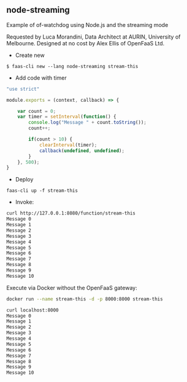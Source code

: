## node-streaming

Example of of-watchdog using Node.js and the streaming mode

Requested by Luca Morandini, Data Architect at AURIN, University of Melbourne. Designed at no cost by Alex Ellis of OpenFaaS Ltd.

* Create new

```
$ faas-cli new --lang node-streaming stream-this
```

* Add code with timer

```javascript
"use strict"

module.exports = (context, callback) => {

    var count = 0;
    var timer = setInterval(function() {
        console.log("Message " + count.toString());
        count++;

        if(count > 10) {
            clearInterval(timer);
            callback(undefined, undefined);
        }
    }, 500);
}
```

* Deploy

```
faas-cli up -f stream-this
```

* Invoke:

```sh
curl http://127.0.0.1:8080/function/stream-this
Message 0
Message 1
Message 2
Message 3
Message 4
Message 5
Message 6
Message 7
Message 8
Message 9
Message 10
```

Execute via Docker without the OpenFaaS gateway:

```sh
docker run --name stream-this -d -p 8000:8000 stream-this

curl localhost:8000
Message 0
Message 1
Message 2
Message 3
Message 4
Message 5
Message 6
Message 7
Message 8
Message 9
Message 10
```
